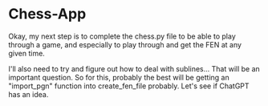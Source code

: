 # Chess-App
Okay, my next step is to complete the chess.py file to be able to play through a game, and especially to play through and get the FEN at any given time. 

I'll also need to try and figure out how to deal with sublines... That will be an important question. So for this, probably the best will be getting an "import_pgn" function into create_fen_file probably. Let's see if ChatGPT has an idea.
